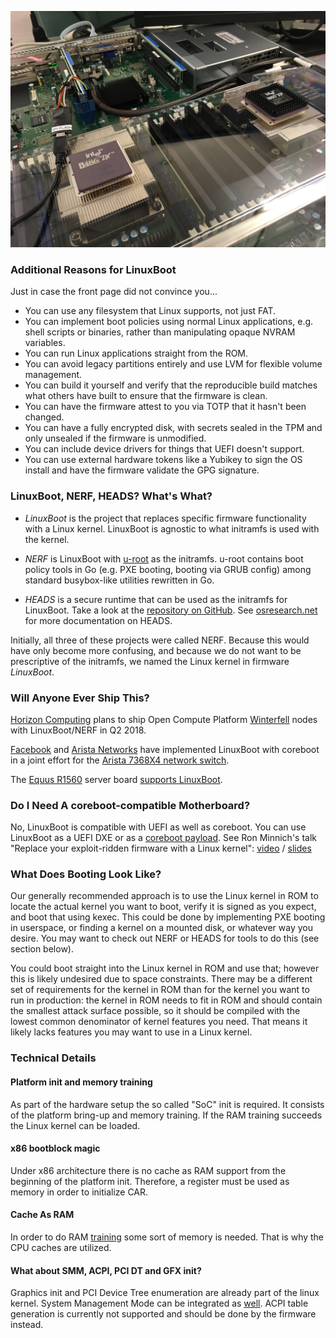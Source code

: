 ![Installing LinuxBoot on an Intel S2600 mainboard](../../images/s2600-flash.jpg)

### Additional Reasons for LinuxBoot

Just in case the front page did not convince you...

* You can use any filesystem that Linux supports, not just FAT.
* You can implement boot policies using normal Linux applications, e.g.
  shell scripts or binaries, rather than manipulating opaque NVRAM variables.
* You can run Linux applications straight from the ROM.
* You can avoid legacy partitions entirely and use LVM for flexible volume
  management.
* You can build it yourself and verify that the reproducible build matches what
  others have built to ensure that the firmware is clean.
* You can have the firmware attest to you via TOTP that it hasn't been changed.
* You can have a fully encrypted disk, with secrets sealed in the TPM and only
  unsealed if the firmware is unmodified.
* You can include device drivers for things that UEFI doesn't support.
* You can use external hardware tokens like a Yubikey to sign the OS install
  and have the firmware validate the GPG signature.

### LinuxBoot, NERF, HEADS? What's What?

*   *LinuxBoot* is the project that replaces specific firmware functionality
    with a Linux kernel. LinuxBoot is agnostic to what initramfs is used with
    the kernel.

*   *NERF* is LinuxBoot with [u-root](https://github.com/u-root/u-root) as the
    initramfs. u-root contains boot policy tools in Go (e.g. PXE booting,
    booting via GRUB config) among standard busybox-like utilities rewritten in
    Go.

*   *HEADS* is a secure runtime that can be used as the initramfs for LinuxBoot.
    Take a look at the [repository on
    GitHub](https://github.com/osresearch/heads/). See
    [osresearch.net](http://osresearch.net/) for more documentation on HEADS.

Initially, all three of these projects were called NERF. Because this would have
only become more confusing, and because we do not want to be prescriptive of the
initramfs, we named the Linux kernel in firmware *LinuxBoot*.

### Will Anyone Ever Ship This?

[Horizon Computing](http://www.horizon-computing.com) plans to ship Open
Compute Platform
[Winterfell](http://www.horizon-computing.com/?project=winterfell) nodes with
LinuxBoot/NERF in Q2 2018.

[Facebook](https://engineering.fb.com/data-center-engineering/f16-minipack/) and
[Arista Networks](https://www.arista.com/en/company/news/press-release/6785-pr-20190314)
have implemented LinuxBoot with coreboot in a joint effort for the
[Arista 7368X4 network switch](https://www.arista.com/en/products/arista-7368x4-series-datasheet-quick-look).

The [Equus R1560](https://www.equuscs.com/servers/whitebox-open/r1560/)
server board
[supports LinuxBoot](https://www.equuscs.com/introducing-the-whitebox-open-r1560-servers/). 

### Do I Need A coreboot-compatible Motherboard?

No, LinuxBoot is compatible with UEFI as well as coreboot. You can use
LinuxBoot as a UEFI DXE or as a [coreboot
payload](https://review.coreboot.org/#/c/coreboot/+/23071/). See Ron Minnich's
talk "Replace your exploit-ridden firmware with a Linux kernel":
[video](https://www.youtube.com/watch?v=iffTJ1vPCSo) /
[slides](https://schd.ws/hosted_files/osseu17/84/Replace%20UEFI%20with%20Linux.pdf)

### What Does Booting Look Like?

Our generally recommended approach is to use the Linux kernel in ROM to locate
the actual kernel you want to boot, verify it is signed as you expect, and boot
that using kexec. This could be done by implementing PXE booting in userspace,
or finding a kernel on a mounted disk, or whatever way you desire. You may want
to check out NERF or HEADS for tools to do this (see section below).

You could boot straight into the Linux kernel in ROM and use that; however this
is likely undesired due to space constraints. There may be a different set of
requirements for the kernel in ROM than for the kernel you want to run in
production: the kernel in ROM needs to fit in ROM and should contain the
smallest attack surface possible, so it should be compiled with the lowest
common denominator of kernel features you need. That means it likely lacks
features you may want to use in a Linux kernel.

### Technical Details

#### Platform init and memory training

As part of the hardware setup the so called "SoC" init is required. It consists
of the platform bring-up and memory training. If the RAM training succeeds the
Linux kernel can be loaded.

#### x86 bootblock magic

Under x86 architecture there is no cache as RAM support from the beginning of
the platform init. Therefore, a register must be used as memory in order to
initialize CAR.

#### Cache As RAM

In order to do RAM [training](https://www.youtube.com/watch?v=h-Lkkg03Erk) some
sort of memory is needed. That is why the CPU caches are utilized.

#### What about SMM, ACPI, PCI DT and GFX init?

Graphics init and PCI Device Tree enumeration are already part of the linux
kernel. System Management Mode can be integrated as
[well](https://www.youtube.com/watch?v=6GEaw4msq6g). ACPI table generation is
currently not supported and should be done by the firmware instead.
